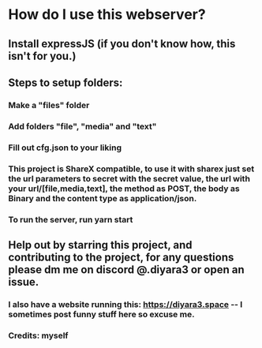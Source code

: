 # How do I use this webserver?

## Install expressJS (if you don't know how, this isn't for you.)

## Steps to setup folders:
### Make a "files" folder
### Add folders "file", "media" and "text"
### Fill out cfg.json to your liking

### This project is ShareX compatible, to use it with sharex just set the url parameters to secret with the secret value, the url with your url/[file,media,text], the method as POST, the body as Binary and the content type as application/json.

### To run the server, run yarn start
## Help out by starring this project, and contributing to the project, for any questions please dm me on discord @.diyara3 or open an issue.
### I also have a website running this: https://diyara3.space -- I sometimes post funny stuff here so excuse me.
### Credits: myself
